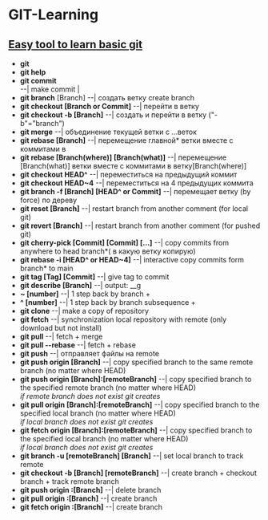 # GIT-Learning
[Easy tool to learn basic git](https://learngitbranching.js.org/?locale=en_US&DEMO=)<br>
---
- **git**<br>
- **git help**<br>
- **git commit**<br>                              --| make commit |<br>
- **git branch** [Branch]                         --| создать ветку create branch<br>
- **git checkout [Branch or Commit]**             --| перейти в ветку<br>
- **git checkout -b [Branch]**                    --| создать и перейти в ветку ("-b"="branch") <br>
- **git merge**                                   --| объединение текущей ветки с ...веток<br>  
- **git rebase [Branch]**                         --| перемещение главной* ветки вместе с коммитами в<br>
- **git rebase [Branch(where)] [Branch(what)]**   --| перемещение [Branch(what)] ветки вместе с коммитами в ветку[Branch(where)]<br>
- **git checkout HEAD^**                          --| переместиться на предыдущий коммит<br>
- **git checkout HEAD~4**                         --| переместиться на 4 предыдущих коммита<br>
- **git branch -f [Branch] [HEAD^ or Commit]**    --| перемещает ветку (by force) по дереву<br>
- **git reset [Branch]**                          --| restart branch from another comment (for local git)<br>
- **git revert [Branch]**                         --| restart branch from another comment (for pushed git)<br>
- **git cherry-pick [Commit] [Commit] [...]**     --| copy commits from anywhere to head branch*( в какую ветку копирую)<br>
- **git rebase -i [HEAD^ or HEAD~4]**             --| interactive copy commits form branch* to main<br>
- **git tag [Tag] [Commit]**                      --| give tag to commit<br>
- **git describe [Branch]**                       --| output: <tag>_<numCommits>_g<hash><br>
- **~ [number]**                                  --| 1 step back by branch +<br>
- **^ [number]**                                  --| 1 step back by branch subsequence +<br>
- **git clone**                                   --| make a copy of repository<br>
- **git fetch**                                   --| synchronization local repository with remote (only download but not install)<br>
- **git pull**                                    --| fetch + merge<br>
- **git pull --rebase**                           --| fetch + rebase<br>
- **git push**                                    --| отправляет файлы на remote<br>
- **git push origin [Branch]**                    --| copy specified branch to the same remote branch (no matter where HEAD)<br>
- **git push origin [Branch]:[remoteBranch]**     --| copy specified branch to the specified remote branch (no matter where HEAD) <br>
                                                *if remote branch does not exist git creates*<br>
- **git pull origin [Branch]:[remoteBranch]**     --| copy specified branch to the specified local branch (no matter where HEAD) <br>
                                                *if local branch does not exist git creates*<br>
- **git fetch origin [Branch]:[remoteBranch]**    --| copy specified branch to the specified local branch (no matter where HEAD) <br>
                                                *if local branch does not exist git creates*<br>
- **git branch -u [remoteBranch] [Branch]**       --| set local branch to track remote<br>
- **git checkout -b [Branch] [remoteBranch]**     --| create branch + checkout branch + track remote branch<br>
- **git push origin :[Branch]**                   --| delete branch<br>
- **git pull origin :[Branch]**                   --| create branch<br>
- **git fetch origin :[Branch]**                  --| create branch<br>

